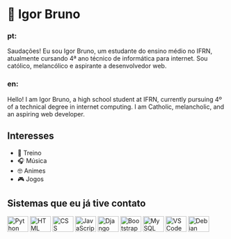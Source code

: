 # 🧐 Igor Bruno

### pt:
Saudações! Eu sou Igor Bruno, um estudante do ensino médio no IFRN, atualmente cursando 4ª ano técnico de informática para internet. Sou católico, melancólico e aspirante a desenvolvedor web.

### en: 
Hello! I am Igor Bruno, a high school student at IFRN, currently pursuing 4º of a technical degree in internet computing. I am Catholic, melancholic, and an aspiring web developer.

## Interesses

- 💪 Treino
- 🎧 Música
- 🤓 Animes
- 🎮 Jogos
  
## Sistemas que eu já tive contato

<div style="display: inline_block">
  <img title="Python" align="center" alt="Python" height="36" width="48" src="https://cdn.jsdelivr.net/gh/devicons/devicon/icons/python/python-original.svg" />
  <img title="HTML" align="center" alt="HTML" height="36" width="48" src="https://cdn.jsdelivr.net/gh/devicons/devicon/icons/html5/html5-original-wordmark.svg" />
  <img title="CSS" align="center" alt="CSS" height="36" width="48" src="https://cdn.jsdelivr.net/gh/devicons/devicon/icons/css3/css3-original-wordmark.svg" />
  <img title="JavaScript" align="center" alt="JavaScript" height="36" width="48" src="https://cdn.jsdelivr.net/gh/devicons/devicon/icons/javascript/javascript-original.svg" />
  <img title="Django" align="center" alt="Django" height="36" width="48" src="https://cdn.jsdelivr.net/gh/devicons/devicon/icons/django/django-plain-wordmark.svg" />
  <img title="Bootstrap" align="center" alt="Bootstrap" height="36" width="48" src="https://cdn.jsdelivr.net/gh/devicons/devicon/icons/bootstrap/bootstrap-original-wordmark.svg" />
  <img title="MySQL" align="center" alt="MySQL" height="36" width="48" src="https://cdn.jsdelivr.net/gh/devicons/devicon/icons/mysql/mysql-plain-wordmark.svg" />
  <img title="VSCode" align="center" alt="VSCode" height="36" width="48" src="https://cdn.jsdelivr.net/gh/devicons/devicon/icons/vscode/vscode-original.svg" />
  <img title="Debian" align="center" alt="Debian" height="36" width="48" src="https://cdn.jsdelivr.net/gh/devicons/devicon/icons/debian/debian-original-wordmark.svg" />
</div>




